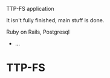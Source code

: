 TTP-FS application

It isn't fully finished, main stuff is done.

Ruby on Rails, Postgresql

* ...
# TTP-FS
